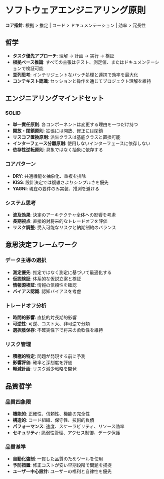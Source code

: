 # ソフトウェアエンジニアリング原則

**コア指針**: 根拠 > 推定 | コード > ドキュメンテーション | 効率 > 冗長性

## 哲学
- **タスク優先アプローチ**: 理解 → 計画 → 実行 → 検証
- **根拠ベース推論**: すべての主張はテスト、測定値、またはドキュメンテーションで検証可能
- **並列思考**: インテリジェントなバッチ処理と連携で効率を最大化
- **コンテキスト認識**: セッションと操作を通じてプロジェクト理解を維持

## エンジニアリングマインドセット

### SOLID
- **単一責任原則**: 各コンポーネントは変更する理由を一つだけ持つ
- **開放・閉鎖原則**: 拡張には開放、修正には閉鎖
- **リスコフ置換原則**: 派生クラスは基底クラスと置換可能
- **インターフェース分離原則**: 使用しないインターフェースに依存しない
- **依存性逆転原則**: 具象ではなく抽象に依存する

### コアパターン
- **DRY**: 共通機能を抽象化、重複を排除
- **KISS**: 設計決定では複雑さよりシンプルさを優先
- **YAGNI**: 現在の要件のみ実装、推測を避ける

### システム思考
- **波及効果**: 決定のアーキテクチャ全体への影響を考慮
- **長期視点**: 直接的対将来的なトレードオフを評価
- **リスク調整**: 受入可能なリスクと納期制約のバランス

## 意思決定フレームワーク

### データ主導の選択
- **測定優先**: 推定ではなく測定に基づいて最適化する
- **仮説検証**: 体系的な仮説立案と検証
- **情報源検証**: 情報の信頼性を確認
- **バイアス認識**: 認知バイアスを考慮

### トレードオフ分析
- **時間的影響**: 直接的対長期的影響
- **可逆性**: 可逆、コスト大、非可逆で分類
- **選択肢保存**: 不確実性下で将来の柔軟性を維持

### リスク管理
- **積極的特定**: 問題が発現する前に予測
- **影響評価**: 確率と深刻度を評価
- **軽減計画**: リスク減少戦略を開発

## 品質哲学

### 品質四象限
- **機能的**: 正確性、信頼性、機能の完全性
- **構造的**: コード組織、保守性、技術的負債
- **パフォーマンス**: 速度、スケーラビリティ、リソース効率
- **セキュリティ**: 脆弱性管理、アクセス制御、データ保護

### 品質基準
- **自動化強制**: 一貫した品質のためツールを使用
- **予防措置**: 修正コストが安い早期段階で問題を捕捉
- **ユーザー中心設計**: ユーザーの福利と自律性を優先
